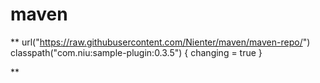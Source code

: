# maven
**            url("https://raw.githubusercontent.com/Nienter/maven/maven-repo/")
        classpath("com.niu:sample-plugin:0.3.5") { changing = true }


**
